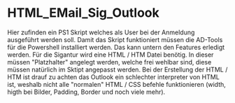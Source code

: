 # HTML_EMail_Sig_Outlook
Hier zufinden ein PS1 Skript welches als User bei der Anmeldung ausgeführt werden soll.
Damit das Skript funktioniert müssen die AD-Tools für die Powershell installiert werden. Das kann untern den Features erledigt werden.
Für die Sigantur wird eine HTML / HTM Datei benötig. In dieser müssen "Platzhalter" angelegt werden, welche frei wehlbar sind, diese müssen natürlich im Sktipt angepasst werden.
Bei der Erstellung der HTML / HTM ist drauf zu achten das Outlook ein schlechter interpreter von HTML ist, weshalb nicht alle "normalen" HTML / CSS befehle funktionieren (width, higth bei Bilder, Padding, Border und noch viele mehr).
